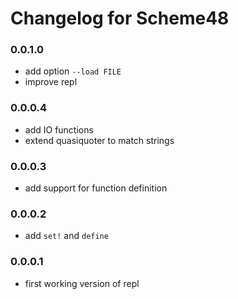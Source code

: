 # Changelog for Scheme48

### 0.0.1.0
* add option `--load FILE`
* improve repl

### 0.0.0.4
* add IO functions
* extend quasiquoter to match strings

### 0.0.0.3
* add support for function definition

### 0.0.0.2
* add `set!` and `define`

### 0.0.0.1
* first working version of repl
